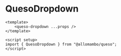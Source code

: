 # QuesoDropdown

```vue
<template>
    <queso-dropdown ...props />
</template>

<script setup>
import { QuesoDropdown } from "@allomambo/queso";
</script>
```
